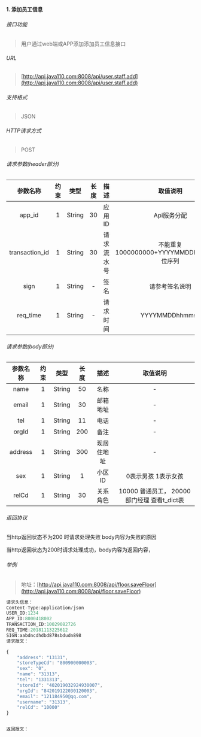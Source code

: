 

**1\. 添加员工信息**
###### 接口功能
> 用户通过web端或APP添加添加员工信息接口

###### URL
> [http://api.java110.com:8008/api/user.staff.add](http://api.java110.com:8008/api/user.staff.add)

###### 支持格式
> JSON

###### HTTP请求方式
> POST

###### 请求参数(header部分)
|参数名称|约束|类型|长度|描述|取值说明|
| :-: | :-: | :-: | :-: | :-: | :-:|
|app_id|1|String|30|应用ID|Api服务分配                      |
|transaction_id|1|String|30|请求流水号|不能重复 1000000000+YYYYMMDDhhmmss+6位序列 |
|sign|1|String|-|签名|请参考签名说明|
|req_time|1|String|-|请求时间|YYYYMMDDhhmmss|

###### 请求参数(body部分)
|参数名称|约束|类型|长度|描述|取值说明|
| :-: | :-: | :-: | :-: | :-: | :-: |
|name|1|String|50|名称|-|
|email|1|String|30|邮箱地址|-|
|tel|1|String|11|电话|-|
|orgId|1|String|200|备注|-|
|address|1|String|300|现居住地址|-|
|sex|1|String|1|小区ID|0表示男孩 1表示女孩|
|relCd|1|String|30|关系角色|10000 普通员工， 20000部门经理 查看t_dict表|


###### 返回协议

当http返回状态不为200 时请求处理失败 body内容为失败的原因

当http返回状态为200时请求处理成功，body内容为返回内容，


###### 举例
> 地址：[http://api.java110.com:8008/api/floor.saveFloor](http://api.java110.com:8008/api/floor.saveFloor)

``` javascript
请求头信息：
Content-Type:application/json
USER_ID:1234
APP_ID:8000418002
TRANSACTION_ID:10029082726
REQ_TIME:20181113225612
SIGN:aabdncdhdbd878sbdudn898
请求报文：

{
	"address": "13131",
	"storeTypeCd": "800900000003",
	"sex": "0",
	"name": "31313",
	"tel": "1331313",
	"storeId": "402019032924930007",
	"orgId": "842019122030120003",
	"email": "121184950@qq.com",
	"username": "31313",
	"relCd": "10000"
}


返回报文：

```

